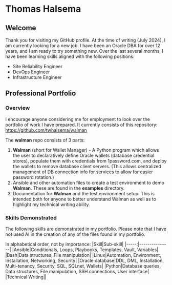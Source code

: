 # Thomas Halsema
## Welcome
Thank you for visiting my GitHub profile.
At the time of writing (July 2024), I am currently looking for a new job. I have been an Oracle DBA for over 12 years, and I am ready to try something new. Over the last several months, I have been learning skills aligned with the following positions:

- Site Reliability Engineer
- DevOps Engineer
- Infrastructure Engineer

## Professional Portfolio
### Overview
I encourage anyone considering me for employment to look over the portfolio of work I have prepared.
It currently consists of this repository: https://github.com/twhalsema/walman

The <b>walman</b> repo consists of 3 parts:
1. <b>Walman</b> (short for Wallet Manager) - A Python program which allows the user to declaratively define Oracle wallets (database credential stores), populate them with credentials from 1password.com, and deploy the wallets to remove database client servers. (This allows centralized management of DB connection info for services to allow for easier password rotation.)
2. Ansible and other automation files to create a test environment to demo <b>Walman</b>. These are found in the <b>examples</b> directory.
3. Documentation for <b>Walman</b> and the test environment setup. This is intended both for anyone to better understand Walman as well as to highlight my technical writing ability.

### Skills Demonstrated
The following skills are demonstrated in my portfolio.
Please note that I have not used AI in the creation of any of the files found in my portfolio.

In alphabetical order, not by importance:
|Skill|Sub-skill|
|-----:|---------------|
|Ansible|Conditionals, Loops, Playbooks, Templates, Vault, Variables|
|Bash|Data structures, File manipulation|
|Linux|Automation, Environment, Installation, Networking, Security|
|Oracle database|DDL, DML, Installation, Multi-tenancy, Security, SQL, SQLnet, Wallets|
|Python|Database queries, Data structures, File manipulation, SSH connections, User interface|
|Technical Writing||
